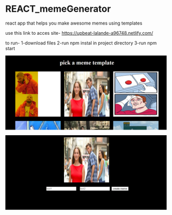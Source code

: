 # REACT_memeGenerator
react app that helps you make awesome memes using templates

use this link to acces site-
https://upbeat-lalande-a96748.netlify.com/


to run-
1-download files
2-run npm instal in project directory
3-run npm start

![alt text](https://github.com/veeralsharma/REACT_memeGenerator/blob/master/Capture.PNG)


![alt text](https://github.com/veeralsharma/REACT_memeGenerator/blob/master/2.PNG)
